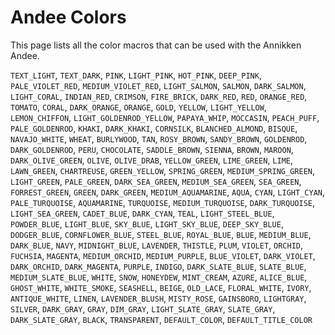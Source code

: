 # Andee Colors
This page lists all the color macros that can be used with the Annikken Andee.

`TEXT_LIGHT`, `TEXT_DARK`, `PINK`, `LIGHT_PINK`, `HOT_PINK`, `DEEP_PINK`, `PALE_VIOLET_RED`, `MEDIUM_VIOLET_RED`, `LIGHT_SALMON`, `SALMON`, `DARK_SALMON`, `LIGHT_CORAL`, `INDIAN_RED`, `CRIMSON`, `FIRE_BRICK`, `DARK_RED`, `RED`, `ORANGE_RED`, `TOMATO`, `CORAL`, `DARK_ORANGE`, `ORANGE`, `GOLD`, `YELLOW`, `LIGHT_YELLOW`, `LEMON_CHIFFON`, `LIGHT_GOLDENROD_YELLOW`, `PAPAYA_WHIP`, `MOCCASIN`, `PEACH_PUFF`, `PALE_GOLDENROD`, `KHAKI`, `DARK_KHAKI`, `CORNSILK`, `BLANCHED_ALMOND`, `BISQUE`, `NAVAJO_WHITE`, `WHEAT`, `BURLYWOOD`, `TAN`, `ROSY_BROWN`, `SANDY_BROWN`, `GOLDENROD`, `DARK_GOLDENROD`, `PERU`, `CHOCOLATE`, `SADDLE_BROWN`, `SIENNA`, `BROWN`, `MAROON`, `DARK_OLIVE_GREEN`, `OLIVE`, `OLIVE_DRAB`, `YELLOW_GREEN`, `LIME_GREEN`, `LIME`, `LAWN_GREEN`, `CHARTREUSE`, `GREEN_YELLOW`, `SPRING_GREEN`, `MEDIUM_SPRING_GREEN`, `LIGHT_GREEN`, `PALE_GREEN`, `DARK_SEA_GREEN`, `MEDIUM_SEA_GREEN`, `SEA_GREEN`, `FORREST_GREEN`, `GREEN`, `DARK_GREEN`, `MEDIUM_AQUAMARINE`, `AQUA`, `CYAN`, `LIGHT_CYAN`, `PALE_TURQUOISE`, `AQUAMARINE`, `TURQUOISE`, `MEDIUM_TURQUOISE`, `DARK_TURQUOISE`, `LIGHT_SEA_GREEN`, `CADET_BLUE`, `DARK_CYAN`, `TEAL`, `LIGHT_STEEL_BLUE`, `POWDER_BLUE`, `LIGHT_BLUE`, `SKY_BLUE`, `LIGHT_SKY_BLUE`, `DEEP_SKY_BLUE`, `DODGER_BLUE`, `CORNFLOWER_BLUE`, `STEEL_BLUE`, `ROYAL_BLUE`, `BLUE`, `MEDIUM_BLUE`, `DARK_BLUE`, `NAVY`, `MIDNIGHT_BLUE`, `LAVENDER`, `THISTLE`, `PLUM`, `VIOLET`, `ORCHID`, `FUCHSIA`, `MAGENTA`, `MEDIUM_ORCHID`, `MEDIUM_PURPLE`, `BLUE_VIOLET`, `DARK_VIOLET`, `DARK_ORCHID`, `DARK_MAGENTA`, `PURPLE`, `INDIGO`, `DARK_SLATE_BLUE`, `SLATE_BLUE`, `MEDIUM_SLATE_BLUE`, `WHITE`, `SNOW`, `HONEYDEW`, `MINT_CREAM`, `AZURE`, `ALICE_BLUE`, `GHOST_WHITE`, `WHITE_SMOKE`, `SEASHELL`, `BEIGE`, `OLD_LACE`, `FLORAL_WHITE`, `IVORY`, `ANTIQUE_WHITE`, `LINEN`, `LAVENDER_BLUSH`, `MISTY_ROSE`, `GAINSBORO`, `LIGHTGRAY`, `SILVER`, `DARK_GRAY`, `GRAY`, `DIM_GRAY`, `LIGHT_SLATE_GRAY`, `SLATE_GRAY`, `DARK_SLATE_GRAY`, `BLACK`, `TRANSPARENT`, `DEFAULT_COLOR`, `DEFAULT_TITLE_COLOR`